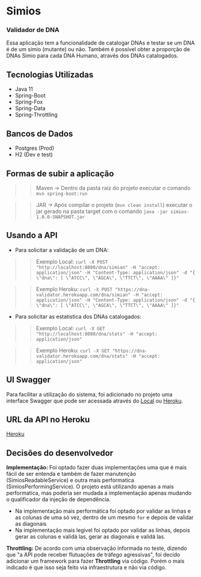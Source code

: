 # Simios
### Validador de DNA

Essa aplicação tem a funcionalidade de catalogar DNAs e testar se um DNA é de um simio (mutante) ou não.
Também é possível obter a proporção de DNAs Simio para cada DNA Humano, através dos DNAs catalogados.

## Tecnologias Utilizadas

* Java 11
* Spring-Boot
* Spring-Fox
* Spring-Data
* Spring-Throttling

## Bancos de Dados
* Postgres (Prod)
* H2 (Dev e test)

## Formas de subir a aplicação

>>Maven -> Dentro da pasta raiz do projeto executar o comando `mvn spring-boot:run `

>>JAR -> Após compilar o projeto (`mvn clean install`) executar o jar gerado na pasta target com o comando `java -jar simios-1.0.0-SNAPSHOT.jar`

## Usando a API

* Para solicitar a validação de um DNA:

>> Exemplo Local: `curl -X POST "http://localhost:8080/dna/simian" -H "accept: application/json" -H "Content-Type: application/json" -d "{ \"dna\": [ \"ATCC\", \"AGCA\", \"TTCT\", \"AAAA\" ]}"`

>> Exemplo Heroku: `curl -X POST "https://dna-validator.herokuapp.com/dna/simian" -H "accept: application/json" -H "Content-Type: application/json" -d "{ \"dna\": [ \"ATCC\", \"AGCA\", \"TTCT\", \"AAAA\" ]}"`

* Para solicitar as estatistica dos DNAs catalogados:
>> Exemplo Local: `curl -X GET "http://localhost:8080/dna/stats" -H "accept: application/json"`

>> Exemplo Heroku: `curl -X GET "https://dna-validator.herokuapp.com/dna/stats" -H "accept: application/json"`


## UI Swagger
Para facilitar a utilização do sistema, foi adicionado no projeto uma interface Swagger que pode ser acessada através do [Local](http://localhost:8080/dna/swagger-ui.html) ou [Heroku](https://dna-validator.herokuapp.com/dna/swagger-ui.html).

## URL da API no Heroku
[Heroku](https://dna-validator.herokuapp.com/dna/actuator/health)

## Decisões do desenvolvedor
**Implementação:** Foi optado fazer duas implementações uma que é mais fácil de ser entenda e também de fazer manutenção (SimiosReadableService) e outra mais performatica (SimiosPerformingService). O projeto está utilizando apenas a mais performatica, mas poderia ser mudada a implementação apenas mudando o qualificador da injeção de dependência.
*  Na implementação mais performática foi optado por validar as linhas e as colunas de uma só vez, dentro de um mesmo `for` e depois de validar as diagonais
*  Na implementação mais legivel foi optado por validar as linhas, depois gerar as colunas e validá las, gerar as diagonais e validá las.

**Throttling:** De acordo com uma observação informada no teste, dizendo que "a API pode receber flutuações de tráfego agressivas", foi decido adicionar um framework para fazer **Throttling** via código. Porém o mais indicado é que isso seja feito via infraestrutura e não via código.
